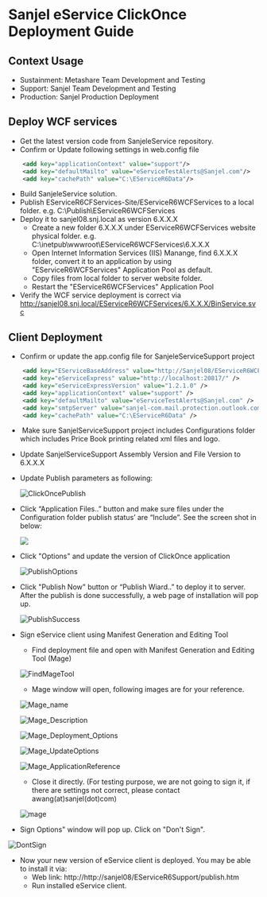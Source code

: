 # Sanjel eService ClickOnce Deployment Guide

## Context Usage

- Sustainment: Metashare Team Development and Testing
- Support: Sanjel Team Development and Testing
- Production: Sanjel Production Deployment

##  Deploy WCF services

- Get the latest version code from SanjeleService repository.
- Confirm or Update following settings in web.config file 
```xml
    <add key="applicationContext" value="support"/>
    <add key="defaultMailto" value="eServiceTestAlerts@Sanjel.com"/>
    <add key="cachePath" value="C:\EServiceR6Data"/>
```
-  Build SanjeleService solution.
-  Publish EServiceR6CFServices-Site/EServiceR6WCFServices to a local folder. e.g. C:\Publish\EServiceR6WCFServices
- Deploy it to sanjel08.snj.local as version 6.X.X.X
  -  Create a new folder 6.X.X.X under EServiceR6WCFServices website physical folder. e.g. C:\inetpub\wwwroot\EServiceR6WCFServices\6.X.X.X
  -  Open Internet Information Services (IIS) Manange, find 6.X.X.X folder, convert it to an application by using "EServiceR6WCFServices" Application Pool as default.
  -  Copy files from local folder to server website folder.
  -  Restart the "EServiceR6WCFServices" Application Pool
-  Verify the WCF service deployment is correct  via  http://sanjel08.snj.local/EServiceR6WCFServices/6.X.X.X/BinService.svc



## Client Deployment

- Confirm or update the app.config file for SanjeleServiceSupport project

```xml
    <add key="EServiceBaseAddress" value="http://Sanjel08/EServiceR6WCFServices/6.X.X.X/" />
    <add key="eServiceExpress" value="http://localhost:20817/" />
    <add key="eServiceExpressVersion" value="1.2.1.0" />
    <add key="applicationContext" value="support" />
    <add key="defaultMailto" value="eServiceTestAlerts@Sanjel.com" />
    <add key="smtpServer" value="sanjel-com.mail.protection.outlook.com" />
    <add key="cachePath" value="C:\EServiceR6Data" />

```




  - ​	Make sure SanjelServiceSupport project includes Configurations folder which includes Price Book printing related xml files and logo. 

  - Update SanjelServiceSupport Assembly Version and File Version to 6.X.X.X

  - Update  Publish parameters  as following:

    ![ClickOncePublish](https://user-images.githubusercontent.com/55812393/70266294-6d35ec00-1759-11ea-9863-d3f790262924.png)

  - Click “Application Files..” button and make sure files under the Configuration folder publish status’ are “Include”. See the screen shot in below: 
    
    ![](https://user-images.githubusercontent.com/55812393/70269362-7033db00-175f-11ea-8dbf-4a10b7a4235f.png)

- Click "Options" and update the version of ClickOnce application

  ![PublishOptions](https://user-images.githubusercontent.com/55812393/70280787-826d4380-1776-11ea-8027-1e4324b20201.png)

- Click "Publish Now" button or “Publish Wiard..” to deploy it to server. After the publish is done successfully, a web page of installation will pop up.

  ![PublishSuccess](https://user-images.githubusercontent.com/55812393/70280917-d24c0a80-1776-11ea-9385-87d4ec922917.png)

- Sign eService client using Manifest Generation and Editing Tool
  
  
  - Find deployment file and open with Manifest Generation and Editing Tool (Mage)
  
  ![FindMageTool](https://user-images.githubusercontent.com/55812393/70281319-0542ce00-1778-11ea-8123-e4a68d1de501.png)

  - Mage window will open, following images are for your reference.
  
  ![Mage_name](https://user-images.githubusercontent.com/55812393/70281869-57d0ba00-1779-11ea-9720-d9f9b1035dd7.png)
  
  ![Mage_Description](https://user-images.githubusercontent.com/55812393/70281874-5e5f3180-1779-11ea-83dd-79a970b7f96a.png)
  
  ![Mage_Deployment_Options](https://user-images.githubusercontent.com/55812393/70281896-68813000-1779-11ea-943f-de40ed29ec1f.png)
  
  ![Mage_UpdateOptions](https://user-images.githubusercontent.com/55812393/70281900-6d45e400-1779-11ea-86f3-44366288eaab.png)
  
  ![Mage_ApplicationReference](https://user-images.githubusercontent.com/55812393/70281905-720a9800-1779-11ea-9488-f379aceaa9ab.png)
  
  - Close it directly. (For testing purpose, we are not going to sign it, if there are settings not correct, please contact awang(at)sanjel(dot)com)

  ![mage](https://user-images.githubusercontent.com/55812393/70281326-08d65500-1778-11ea-88b8-7e65394b233e.png)


- Sign Options" window will pop up. Click on "Don't Sign".

![DontSign](https://user-images.githubusercontent.com/55812393/70282038-e04f5a80-1779-11ea-99dc-59a4d2c16d4e.png)



- Now your new version of eService client is deployed. You may be able to install it via:
  - Web link: http://http://sanjel08/EServiceR6Support/publish.htm
  - Run installed eService client.